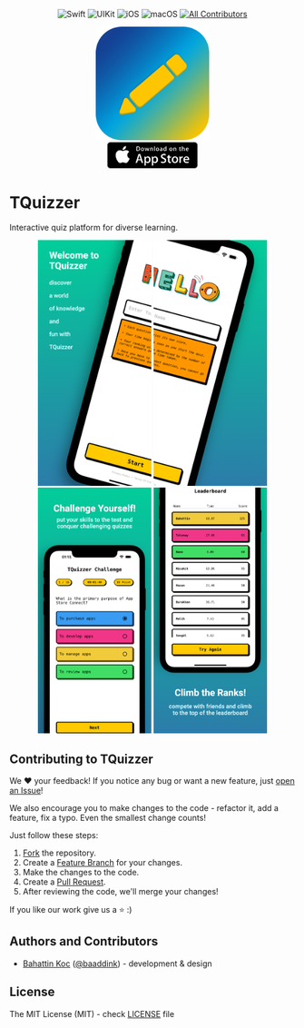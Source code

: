<div align="center">

![Swift](https://img.shields.io/badge/Swift-v5-orange) ![UIKit](https://img.shields.io/badge/-UIKit-blue) ![iOS](https://img.shields.io/badge/iOS-13%2B-blueviolet) ![macOS](https://img.shields.io/badge/macOS-Sonoma-red) [![All Contributors](https://img.shields.io/badge/contributors-1-orange)](#Contributors)

</div>

<div align="center">
  <img src="https://github.com/bahattinkoc/TQuizzer/blob/main/TQuizzerResource/rounded.png" alt="Screenshot 1" width="200"> <br>
  <a href="https://apps.apple.com/us/app/tquizzer/id6480427259"> <img src="https://github.com/bahattinkoc/carrem/blob/main/Assets/appStore.svg" alt="Screenshot 1" width="160"> </a>
</div>

# TQuizzer
Interactive quiz platform for diverse learning.

<div align="center">
  <img src="https://github.com/bahattinkoc/TQuizzer/blob/main/TQuizzerResource/1.png" alt="Screenshot 1" width="200">
  <img src="https://github.com/bahattinkoc/TQuizzer/blob/main/TQuizzerResource/2.png" alt="Screenshot 2" width="200">
  <img src="https://github.com/bahattinkoc/TQuizzer/blob/main/TQuizzerResource/3.png" alt="Screenshot 3" width="200">
  <img src="https://github.com/bahattinkoc/TQuizzer/blob/main/TQuizzerResource/4.png" alt="Screenshot 4" width="200">
</div>

## Contributing to TQuizzer

We :heart: your feedback! If you notice any bug or want a new feature, just [open an Issue](https://github.com/elpassion/DropColour-iOS/issues/new)!

We also encourage you to make changes to the code - refactor it, add a feature, fix a typo. Even the smallest change counts!

Just follow these steps:

1. [Fork](https://help.github.com/articles/fork-a-repo/) the repository.
2. Create a [Feature Branch](https://help.github.com/articles/creating-and-deleting-branches-within-your-repository/) for your changes.
3. Make the changes to the code.
4. Create a [Pull Request](https://help.github.com/articles/creating-a-pull-request/).
5. After reviewing the code, we'll merge your changes!

If you like our work give us a :star: :)

## Authors and Contributors

- [Bahattin Koc](https://github.com/bahattinkoc) ([@baaddink](https://twitter.com/baaddink)) - development & design

## License

The MIT License (MIT) - check [LICENSE](LICENSE) file
